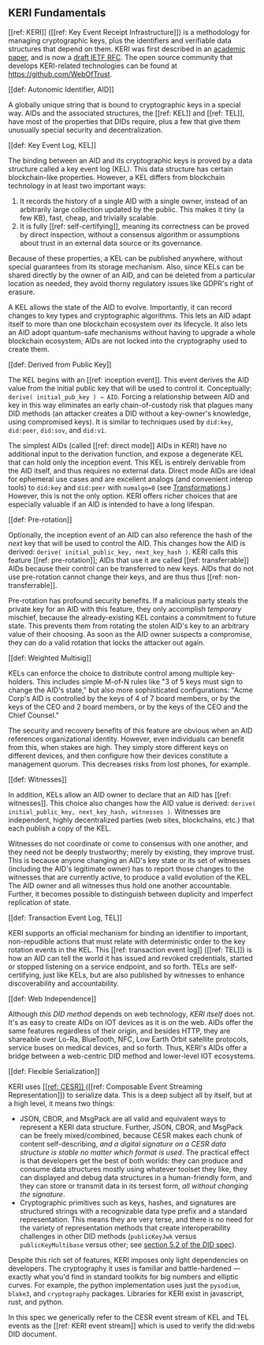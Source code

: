 ## KERI Fundamentals

[[ref: KERI]] ([[ref: Key Event Receipt Infrastructure]]) is a methodology for managing cryptographic keys, plus the identifiers and verifiable data structures that depend on them. KERI was first described in an [academic paper](https://arxiv.org/abs/1907.02143), and is now a [draft IETF RFC](https://weboftrust.github.io/ietf-keri/draft-ssmith-keri.html). The open source community that develops KERI-related technologies can be found at https://github.com/WebOfTrust.

[[def: Autonomic Identifier, AID]]

A globally unique string that is bound to cryptographic keys in a special way. AIDs and the associated structures, the [[ref: KEL]] and [[ref: TEL]], have most of the properties that DIDs require, plus a few that give them unusually special security and decentralization.

[[def: Key Event Log, KEL]]

The binding between an AID and its cryptographic keys is proved by a data structure called a key event log (KEL). This data structure has certain blockchain-like properties. However, a KEL differs from blockchain technology in at least two important ways:

1.  It records the history of a single AID with a single owner, instead of an arbitrarily large collection updated by the public. This makes it tiny (a few KB), fast, cheap, and trivially scalable.
2.  It is fully [[ref: self-certifying]], meaning its correctness can be proved by direct inspection, without a consensus algorithm or assumptions about trust in an external data source or its governance.

Because of these properties, a KEL can be published anywhere, without special guarantees from its storage mechanism. Also, since KELs can be shared directly by the owner of an AID, and can be deleted from a particular location as needed, they avoid thorny regulatory issues like GDPR's right of erasure.

A KEL allows the state of the AID to evolve. Importantly, it can record changes to key types and cryptographic algorithms. This lets an AID adapt itself to more than one blockchain ecosystem over its lifecycle. It also lets an AID adopt quantum-safe mechanisms without having to upgrade a whole blockchain ecosystem; AIDs are not locked into the cryptography used to create them.

[[def: Derived from Public Key]]

The KEL begins with an [[ref: inception event]]. This event derives the AID value from the initial public key that will be used to control it. Conceptually: `derive( initial_pub_key ) → AID`. Forcing a relationship between AID and key in this way eliminates an early chain-of-custody risk that plagues many DID methods (an attacker creates a DID without a key-owner's knowledge, using compromised keys). It is similar to techniques used by `did:key`, `did:peer`, `did:sov`, and `did:v1`.

The simplest AIDs (called [[ref: direct mode]] AIDs in KERI) have no additional input to the derivation function, and expose a degenerate KEL that can hold only the inception event. This KEL is entirely derivable from the AID itself, and thus requires no external data. Direct mode AIDs are ideal for ephemeral use cases and are excellent analogs (and convenient interop tools) to `did:key` and `did:peer` with `numalgo=0` (see [Transformations](#transformations).) However, this is not the only option. KERI offers richer choices that are especially valuable if an AID is intended to have a long lifespan.

[[def: Pre-rotation]]

Optionally, the inception event of an AID can also reference the hash of the _next_ key that will be used to control the AID. This changes how the AID is derived: `derive( initial_public_key, next_key_hash )`. KERI calls this feature [[ref: pre-rotation]]; AIDs that use it are called [[ref: transferrable]] AIDs because their control can be transferred to new keys. AIDs that do not use pre-rotation cannot change their keys, and are thus thus [[ref: non-transferrable]].

Pre-rotation has profound security benefits. If a malicious party steals the private key for an AID with this feature, they only accomplish _temporary_ mischief, because the already-existing KEL contains a commitment to future state. This prevents them from rotating the stolen AID's key to an arbitrary value of their choosing. As soon as the AID owner suspects a compromise, they can do a valid rotation that locks the attacker out again.

[[def: Weighted Multisig]]

KELs can enforce the choice to distribute control among multiple key-holders. This includes simple M-of-N rules like "3 of 5 keys must sign to change the AID's state," but also more sophisticated configurations: "Acme Corp's AID is controlled by the keys of 4 of 7 board members, or by the keys of the CEO and 2 board members, or by the keys of the CEO and the Chief Counsel."

The security and recovery benefits of this feature are obvious when an AID references organizational identity. However, even individuals can benefit from this, when stakes are high. They simply store different keys on different devices, and then configure how their devices constitute a management quorum. This decreases risks from lost phones, for example.

[[def: Witnesses]]

In addition, KELs allow an AID owner to declare that an AID has [[ref: witnesses]]. This choice also changes how the AID value is derived: `derive( initial_public_key, next_key_hash, witnesses )`. Witnesses are independent, highly decentralized parties (web sites, blockchains, etc.) that each publish a copy of the KEL.

Witnesses do not coordinate or come to consensus with one another, and they need not be deeply trustworthy; merely by existing, they improve trust. This is because anyone changing an AID's key state or its set of witnesses (including the AID's legitimate owner) has to report those changes to the witnesses that are currently active, to produce a valid evolution of the KEL. The AID owner and all witnesses thus hold one another accountable. Further, it becomes possible to distinguish between duplicity and imperfect replication of state.

[[def: Transaction Event Log, TEL]]

KERI supports an official mechanism for binding an identifier to important, non-repudible actions that must relate with deterministic order to the key rotation events in the KEL. This [[ref: transaction event log]] ([[ref: TEL]]) is how an AID can tell the world it has issued and revoked credentials, started or stopped listening on a service endpoint, and so forth. TELs are <a>self-certifying</a>, just like KELs, but are also published by witnesses to enhance discoverability and accountability.

[[def: Web Independence]]

Although _this DID method_ depends on web technology, _KERI itself_ does not. It's as easy to create AIDs on IOT devices as it is on the web. AIDs offer the same features regardless of their origin, and besides HTTP, they are shareable over Lo-Ra, BlueTooth, NFC, Low Earth Orbit satellite protocols, service buses on medical devices, and so forth. Thus, KERI's AIDs offer a bridge between a web-centric DID method and lower-level IOT ecosystems.

[[def: Flexible Serialization]]

KERI uses [[[ref: CESR]] ](https://weboftrust.github.io/ietf-cesr/draft-ssmith-cesr.html)([[ref: Composable Event Streaming Representation]]) to serialize data. This is a deep subject all by itself, but at a high level, it means two things:

*   JSON, CBOR, and MsgPack are all valid and equivalent ways to represent a KERI data structure. Further, JSON, CBOR, and MsgPack can be freely mixed/combined, because CESR makes each chunk of content self-describing, _and a digital signature on a CESR data structure is stable no matter which format is used_. The practical effect is that developers get the best of both worlds: they can produce and consume data structures mostly using whatever toolset they like, they can displayed and debug data structures in a human-friendly form, and they can store or transmit data in its tersest form, _all without changing the signature_.
*   Cryptographic primitives such as keys, hashes, and signatures are structured strings with a recognizable data type prefix and a standard representation. This means they are very terse, and there is no need for the variety of representation methods that create interoperability challenges in other DID methods (`publicKeyJwk` versus `publicKeyMultibase` versus other; see [section 5.2 of the DID spec](https://www.w3.org/TR/did-core/#verification-material)).

Despite this rich set of features, KERI imposes only light dependencies on developers. The cryptography it uses is familiar and battle-hardened — exactly what you'd find in standard toolkits for big numbers and elliptic curves. For example, the python implementation uses just the `pysodium`, `blake3`, and `cryptography` packages. Libraries for KERI exist in javascript, rust, and python.

In this spec we generically refer to the CESR event stream of KEL and TEL events as the [[ref: KERI event stream]] which is used to verify the did:webs DID document.